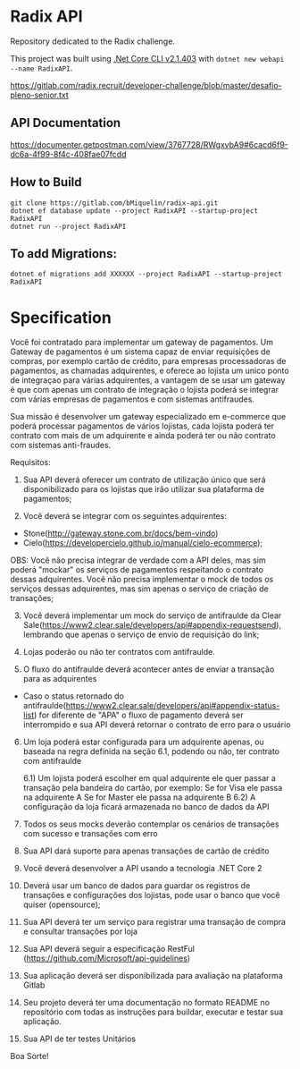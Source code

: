 # Radix API  

Repository dedicated to the Radix challenge. 

This project was built using [.Net Core CLI v2.1.403](https://www.microsoft.com/net/download) with `dotnet new webapi --name RadixAPI`.  

https://gitlab.com/radix.recruit/developer-challenge/blob/master/desafio-pleno-senior.txt

## API Documentation

https://documenter.getpostman.com/view/3767728/RWgxvbA9#6cacd6f9-dc6a-4f99-8f4c-408fae07fcdd

## How to Build  

    git clone https://gitlab.com/bMiquelin/radix-api.git
    dotnet ef database update --project RadixAPI --startup-project RadixAPI
    dotnet run --project RadixAPI

## To add Migrations:

    dotnet ef migrations add XXXXXX --project RadixAPI --startup-project RadixAPI

# Specification

Você foi contratado para implementar um gateway de pagamentos. Um Gateway de pagamentos é um sistema capaz de enviar requisições de compras, por exemplo cartão de crédito, para empresas processadoras de pagamentos, as chamadas adquirentes, e oferece ao lojista um unico ponto de integraçao para várias adquirentes, a vantagem de se usar um gateway é que com apenas um contrato de integração o lojista poderá se integrar com várias empresas de pagamentos e com sistemas antifraudes.

Sua missão é desenvolver um gateway especializado em e-commerce que poderá processar pagamentos de vários lojistas, cada lojista poderá ter contrato com mais de um adquirente e ainda poderá ter ou não contrato com sistemas anti-fraudes.


Requisitos:
1) Sua API deverá oferecer um contrato de utilização único que será disponibilizado para os lojistas que irão utilizar sua plataforma de pagamentos;

2) Você deverá se integrar com os seguintes adquirentes:
- Stone(http://gateway.stone.com.br/docs/bem-vindo)
- Cielo(https://developercielo.github.io/manual/cielo-ecommerce);

OBS: Você não precisa integrar de verdade com a API deles, mas sim poderá "mockar" os serviços de pagamentos respeitando o contrato dessas adquirentes. Você não precisa implementar o mock de todos os serviços dessas adquirentes, mas sim apenas o serviço de criação de transações;

3) Você deverá implementar um mock do serviço de antifraulde da Clear Sale(https://www2.clear.sale/developers/api#appendix-requestsend), lembrando que apenas o serviço de envio  de requisição do link;

4) Lojas poderão ou não ter contratos com antifraulde.

5) O fluxo do antifraulde deverá acontecer antes de enviar a transação para as adquirentes

 - Caso o status retornado do antifraulde(https://www2.clear.sale/developers/api#appendix-status-list) for diferente de "APA" o fluxo de pagamento deverá ser interrompido e sua API deverá retornar o contrato de erro para o usuário

6) Um loja poderá estar configurada para um adquirente apenas, ou baseada na regra definida na seção 6.1, podendo ou não, ter contrato com antifraulde
	
	6.1) Um lojista poderá escolher em qual adquirente ele quer passar a transação pela bandeira do cartão, por exemplo:
		Se for Visa ele passa na adquirente A
		Se for Master ele passa na adquirente B
	6.2) A configuração da loja ficará armazenada no banco de dados da API


7) Todos os seus mocks deverão contemplar os cenários de transações com sucesso e transações com erro

8) Sua API dará suporte para apenas transações de cartão de crédito

9) Você deverá desenvolver a API usando a tecnologia .NET Core 2

10) Deverá usar um banco de dados para guardar os registros de transações e configurações dos lojistas, pode usar o banco que você quiser (opensource);

11) Sua API deverá ter um serviço para registrar uma transação de compra e consultar transações por loja

12) Sua API deverá seguir a especificação RestFul (https://github.com/Microsoft/api-guidelines)

13) Sua aplicação deverá ser disponibilizada para avaliação na plataforma Gitlab

14) Seu projeto deverá ter uma documentação no formato README no repositório com todas as instruções para buildar, executar e testar sua aplicação.

15) Sua API de ter testes Unitários 

Boa Sorte!